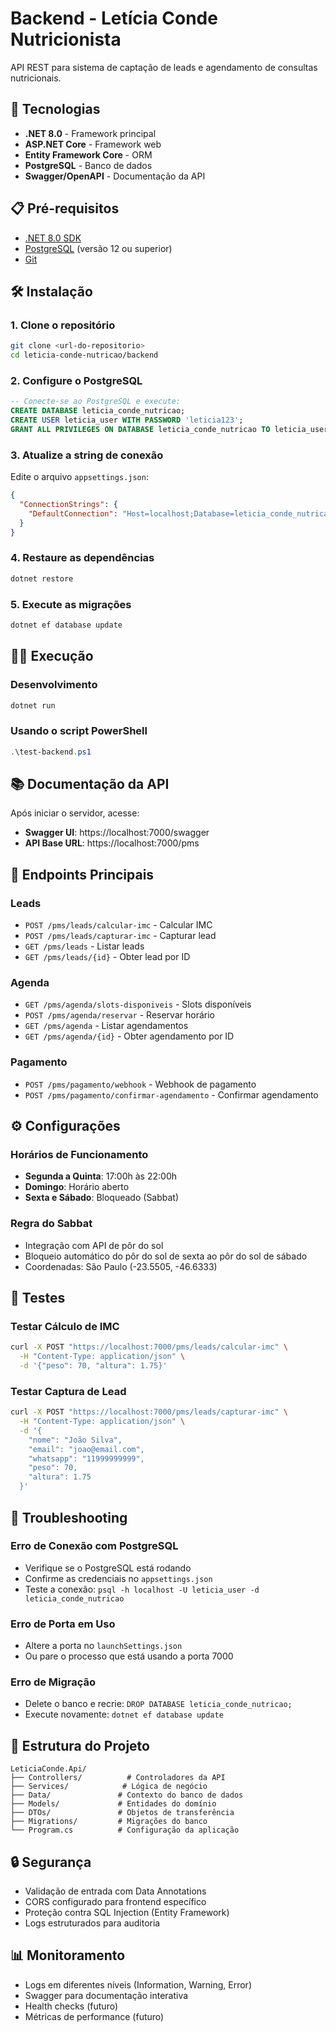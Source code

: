 # Backend - Letícia Conde Nutricionista

API REST para sistema de captação de leads e agendamento de consultas nutricionais.

## 🚀 Tecnologias

- **.NET 8.0** - Framework principal
- **ASP.NET Core** - Framework web
- **Entity Framework Core** - ORM
- **PostgreSQL** - Banco de dados
- **Swagger/OpenAPI** - Documentação da API

## 📋 Pré-requisitos

- [.NET 8.0 SDK](https://dotnet.microsoft.com/download/dotnet/8.0)
- [PostgreSQL](https://www.postgresql.org/download/) (versão 12 ou superior)
- [Git](https://git-scm.com/)

## 🛠️ Instalação

### 1. Clone o repositório

```bash
git clone <url-do-repositorio>
cd leticia-conde-nutricao/backend
```

### 2. Configure o PostgreSQL

```sql
-- Conecte-se ao PostgreSQL e execute:
CREATE DATABASE leticia_conde_nutricao;
CREATE USER leticia_user WITH PASSWORD 'leticia123';
GRANT ALL PRIVILEGES ON DATABASE leticia_conde_nutricao TO leticia_user;
```

### 3. Atualize a string de conexão

Edite o arquivo `appsettings.json`:

```json
{
  "ConnectionStrings": {
    "DefaultConnection": "Host=localhost;Database=leticia_conde_nutricao;Username=leticia_user;Password=leticia123"
  }
}
```

### 4. Restaure as dependências

```bash
dotnet restore
```

### 5. Execute as migrações

```bash
dotnet ef database update
```

## 🏃‍♂️ Execução

### Desenvolvimento

```bash
dotnet run
```

### Usando o script PowerShell

```powershell
.\test-backend.ps1
```

## 📚 Documentação da API

Após iniciar o servidor, acesse:

- **Swagger UI**: https://localhost:7000/swagger
- **API Base URL**: https://localhost:7000/pms

## 🔗 Endpoints Principais

### Leads

- `POST /pms/leads/calcular-imc` - Calcular IMC
- `POST /pms/leads/capturar-imc` - Capturar lead
- `GET /pms/leads` - Listar leads
- `GET /pms/leads/{id}` - Obter lead por ID

### Agenda

- `GET /pms/agenda/slots-disponiveis` - Slots disponíveis
- `POST /pms/agenda/reservar` - Reservar horário
- `GET /pms/agenda` - Listar agendamentos
- `GET /pms/agenda/{id}` - Obter agendamento por ID

### Pagamento

- `POST /pms/pagamento/webhook` - Webhook de pagamento
- `POST /pms/pagamento/confirmar-agendamento` - Confirmar agendamento

## ⚙️ Configurações

### Horários de Funcionamento

- **Segunda a Quinta**: 17:00h às 22:00h
- **Domingo**: Horário aberto
- **Sexta e Sábado**: Bloqueado (Sabbat)

### Regra do Sabbat

- Integração com API de pôr do sol
- Bloqueio automático do pôr do sol de sexta ao pôr do sol de sábado
- Coordenadas: São Paulo (-23.5505, -46.6333)

## 🧪 Testes

### Testar Cálculo de IMC

```bash
curl -X POST "https://localhost:7000/pms/leads/calcular-imc" \
  -H "Content-Type: application/json" \
  -d '{"peso": 70, "altura": 1.75}'
```

### Testar Captura de Lead

```bash
curl -X POST "https://localhost:7000/pms/leads/capturar-imc" \
  -H "Content-Type: application/json" \
  -d '{
    "nome": "João Silva",
    "email": "joao@email.com",
    "whatsapp": "11999999999",
    "peso": 70,
    "altura": 1.75
  }'
```

## 🐛 Troubleshooting

### Erro de Conexão com PostgreSQL

- Verifique se o PostgreSQL está rodando
- Confirme as credenciais no `appsettings.json`
- Teste a conexão: `psql -h localhost -U leticia_user -d leticia_conde_nutricao`

### Erro de Porta em Uso

- Altere a porta no `launchSettings.json`
- Ou pare o processo que está usando a porta 7000

### Erro de Migração

- Delete o banco e recrie: `DROP DATABASE leticia_conde_nutricao;`
- Execute novamente: `dotnet ef database update`

## 📁 Estrutura do Projeto

```
LeticiaConde.Api/
├── Controllers/          # Controladores da API
├── Services/            # Lógica de negócio
├── Data/               # Contexto do banco de dados
├── Models/             # Entidades do domínio
├── DTOs/               # Objetos de transferência
├── Migrations/         # Migrações do banco
└── Program.cs          # Configuração da aplicação
```

## 🔒 Segurança

- Validação de entrada com Data Annotations
- CORS configurado para frontend específico
- Proteção contra SQL Injection (Entity Framework)
- Logs estruturados para auditoria

## 📊 Monitoramento

- Logs em diferentes níveis (Information, Warning, Error)
- Swagger para documentação interativa
- Health checks (futuro)
- Métricas de performance (futuro)
